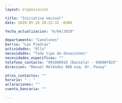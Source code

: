 ```yaml
---
layout: organizacion

title: "Iniciativa vecinal"
date: 2020-05-26 20:22:32 -0300

fecha_actualizacion: "6/04/2020"

departamento: "Canelones"
barrio: "Las Piedras"
actividades: "Olla"
necesidades: "Todo tipo de donaciones"
necesidades_especificas: ""
telefono_contacto: "091600910 (Daniela) - 098907825"
direccion: "Manuel Meléndez 808 esq. Dr. Pouey"

otros_contactos: ""
horario: " - "
aclaraciones: ""
cuenta_bancaria: ""

---
```

